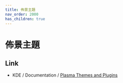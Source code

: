 ```yaml
---
title: 佈景主題
nav_order: 2000
has_children: true
---
```



# 佈景主題


## Link

* KDE / Documentation / [Plasma Themes and Plugins](https://develop.kde.org/docs/extend/plasma/)
